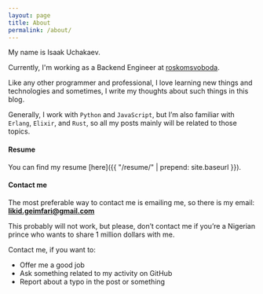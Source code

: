 ```yaml
---
layout: page
title: About
permalink: /about/
---
```


My name is Isaak Uchakaev.

Currently, I'm working as a Backend Engineer at [roskomsvoboda](https://github.com/roskomsvoboda).

Like any other programmer and professional, I love learning new things
and technologies and sometimes, I write my thoughts about such things in
this blog.

Generally, I work with `Python` and `JavaScript`, but I’m also familiar with 
`Erlang`, `Elixir`, and `Rust`, so all my posts mainly will be related to those topics.


#### Resume

You can find my resume [here]({{ "/resume/" | prepend: site.baseurl }}).

#### Contact me

The most preferable way to contact me is emailing me, so there is my
email: <a href="mailto:likid.geimfari@gmail.com"><b>likid.geimfari@gmail.com</b></a>

This probably will not work, but please, don’t contact me if you’re a
Nigerian prince who wants to share 1 million dollars with me.

Contact me, if you want to:

* Offer me a good job
* Ask something related to my activity on GitHub
* Report about a typo in the post or something
